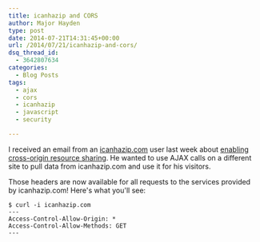```yaml
---
title: icanhazip and CORS
author: Major Hayden
type: post
date: 2014-07-21T14:31:45+00:00
url: /2014/07/21/icanhazip-and-cors/
dsq_thread_id:
  - 3642807634
categories:
  - Blog Posts
tags:
  - ajax
  - cors
  - icanhazip
  - javascript
  - security

---
```

I received an email from an [icanhazip.com][1] user last week about [enabling cross-origin resource sharing][2]. He wanted to use AJAX calls on a different site to pull data from icanhazip.com and use it for his visitors.

Those headers are now available for all requests to the services provided by icanhazip.com! Here's what you'll see:

```
$ curl -i icanhazip.com
---
Access-Control-Allow-Origin: *
Access-Control-Allow-Methods: GET
---
```


 [1]: /icanhazip-com-faq/ "icanhazip.com FAQ"
 [2]: http://enable-cors.org/index.html

